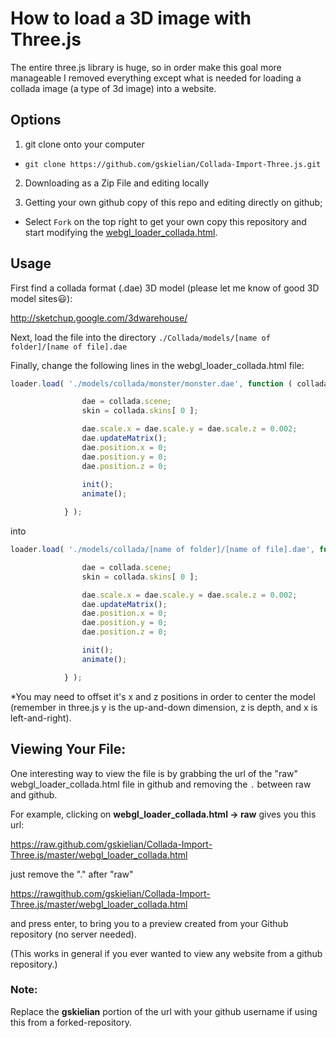 How to load a 3D image with Three.js
===================================

The entire three.js library is huge, so in order make this goal more manageable I removed everything except what is needed for loading a collada image (a type of 3d image) into a website.

Options
-------


1. git clone onto your computer 
  * `git clone https://github.com/gskielian/Collada-Import-Three.js.git`

2. Downloading as a Zip File and editing locally

3. Getting your own github copy of this repo and editing directly on github;
  * Select `Fork` on the top right to get your own copy this repository and start modifying the [webgl_loader_collada.html](webgl_loader_collada.html).


Usage
-----

First find a collada format (.dae) 3D model (please let me know of good 3D model sites:smiley:):

http://sketchup.google.com/3dwarehouse/

Next, load the file into the directory `./Collada/models/[name of folder]/[name of file].dae`

Finally, change the following lines in the webgl_loader_collada.html file:

```javascript
loader.load( './models/collada/monster/monster.dae', function ( collada ) {

				dae = collada.scene;
				skin = collada.skins[ 0 ];

				dae.scale.x = dae.scale.y = dae.scale.z = 0.002;
				dae.updateMatrix();
				dae.position.x = 0;
				dae.position.y = 0;
				dae.position.z = 0;
				
				init();
				animate();

			} );
```
into
```javascript
loader.load( './models/collada/[name of folder]/[name of file].dae', function ( collada ) {

				dae = collada.scene;
				skin = collada.skins[ 0 ];

				dae.scale.x = dae.scale.y = dae.scale.z = 0.002;
				dae.updateMatrix();
				dae.position.x = 0;
				dae.position.y = 0;
				dae.position.z = 0;

				init();
				animate();

			} );
```
 
*You may need to offset it's x and z positions in order to center the model (remember in three.js y is the up-and-down dimension, z is depth, and x is left-and-right).


Viewing Your File:
------------------

One interesting way to view the file is by grabbing the url of the "raw" webgl_loader_collada.html file in github and removing the `.` between raw and github.



For example, clicking on **webgl_loader_collada.html -> raw** gives you this url:

https://raw.github.com/gskielian/Collada-Import-Three.js/master/webgl_loader_collada.html

just remove the "." after "raw" 

https://rawgithub.com/gskielian/Collada-Import-Three.js/master/webgl_loader_collada.html

and press enter, to bring you to a preview created from your Github repository (no server needed).

(This works in general if you ever wanted to view any website from a github repository.)

### Note: 
Replace  the **gskielian** portion of the url with your github username if using this from a forked-repository.

